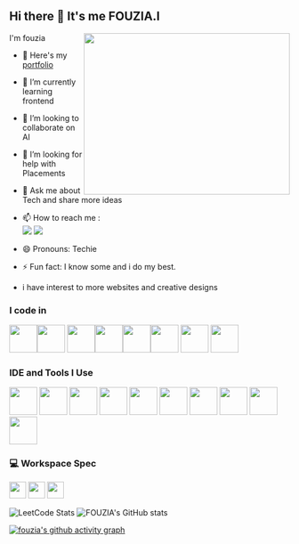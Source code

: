 ## Hi there 👋 It's me FOUZIA.I

I'm fouzia
<img align="right" width="370" height="290" src="https://i.pinimg.com/originals/47/f0/34/47f0342cec72b800463bf003eac1257e.gif">
- 🔭 Here's my [portfolio](https://github.com/fouziafouze/PROTOTYPE.BOOTSRAP.git)                                                 
- 🌱 I’m currently learning frontend
- 👯 I’m looking to collaborate on AI
- 🤔 I’m looking for help with Placements 
- 💬 Ask me about Tech and share more ideas
- 📫 How to reach me :
<br /> [<img src="https://img.shields.io/badge/instagram-1DA1F2?style=for-the-badge&logo=instagram&logoColor=white" />](https://instagram.com/fouziafreesia)
 [<img src="https://img.shields.io/badge/LinkedIn-0077B5?style=for-the-badge&logo=linkedin&logoColor=white" />](https://www.linkedin.com/in/FouziaFouz/)

- 😄 Pronouns: Techie
- ⚡ Fun fact: I know some and i do my best.
- i have interest to more websites and creative designs
### I code in
  <img height="50" width="50" src="https://img.icons8.com/color/48/000000/html-5.png" /><img height="50" width="50" src="https://img.icons8.com/color/48/000000/css3.png" /> <img height="50" width="50" src="https://img.icons8.com/color/48/000000/sass.png"/><img height="50" width="50" src="https://img.icons8.com/color/48/000000/bootstrap.png" /><img height="50" width="50" src="https://img.icons8.com/color/48/000000/javascript.png"/><img height="50" width="50" src="https://img.icons8.com/color/48/000000/react-native.png"/> <img height="50" width="50" src="https://img.icons8.com/color/48/000000/google-firebase-console.png"/>  <img height="50" width="50" src="https://img.icons8.com/color/48/000000/nodejs.png"/> 
### IDE and Tools I Use
<img height="50" width="50" src="https://img.icons8.com/color/48/000000/visual-studio-code-2019.png"/> <img height="50" width="50" src="https://img.icons8.com/color/48/000000/pycharm.png"/> <img height="50" width="50" src="https://img.icons8.com/color/50/000000/git.png"/> <img height="50" width="50" src="https://img.icons8.com/dusk/64/000000/anaconda.png"/> <img height="50" src="https://img.icons8.com/officel/480/null/java-eclipse.png"/> <img height="50" src="https://img.icons8.com/color/480/null/notion--v1.png" /> <img height="50" width="50" src="https://img.icons8.com/doodle/48/000000/adobe-photoshop.png"/> <img height="50" width="50" src="https://img.icons8.com/color/48/000000/figma--v1.png"/> <img height="50" src="https://img.shields.io/badge/Netlify-00C7B7?style=for-the-badge&logo=netlify&logoColor=white"/> <img height="50" src="https://img.shields.io/badge/Adobe%20XD-FF61F6?style=for-the-badge&logo=Adobe%20XD&logoColor=white"/>


### 💻 Workspace Spec
<img height="30" src="https://img.shields.io/badge/Macbook-Pro_M1-ED1C24?style=for-the-badge&logo=apple&logoColor=white"/> <img height="30" src="https://img.shields.io/badge/NVIDIA-GTX1650-76B900?style=for-the-badge&logo=nvidia&logoColor=white"/>  <img height="30" src="https://img.shields.io/badge/AMD-Ryzen_5_4600H-ED1C24?style=for-the-badge&logo=amd&logoColor=white"/> 

![LeetCode Stats](https://leetcard.jacoblin.cool/FOUZIA.I?theme=dark&font=Maiden%20Orange&ext=contest)
![FOUZIA's GitHub stats](https://github-readme-stats.vercel.app/api?username=hareesh-r&theme=dark&show_icons=true&&hide=issues,contribs)


[![fouzia's github activity graph](https://github-readme-activity-graph.vercel.app/graph?username=fouziafouze&bg_color=ffd1f9&color=9e4c98&line=963690&point=403d3d&area=true&hide_border=true)](https://github.com/ashutosh00710/github-readme-activity-graph)
